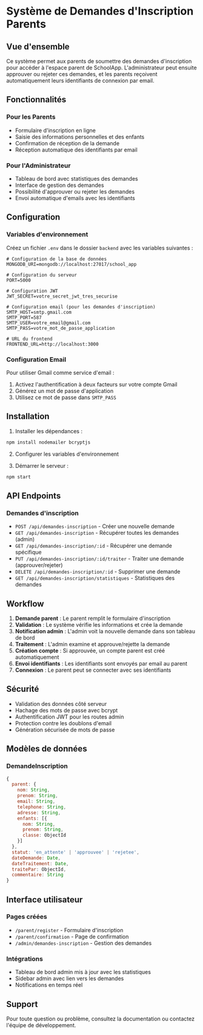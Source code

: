 # Système de Demandes d'Inscription Parents

## Vue d'ensemble

Ce système permet aux parents de soumettre des demandes d'inscription pour accéder à l'espace parent de SchoolApp. L'administrateur peut ensuite approuver ou rejeter ces demandes, et les parents reçoivent automatiquement leurs identifiants de connexion par email.

## Fonctionnalités

### Pour les Parents
- Formulaire d'inscription en ligne
- Saisie des informations personnelles et des enfants
- Confirmation de réception de la demande
- Réception automatique des identifiants par email

### Pour l'Administrateur
- Tableau de bord avec statistiques des demandes
- Interface de gestion des demandes
- Possibilité d'approuver ou rejeter les demandes
- Envoi automatique d'emails avec les identifiants

## Configuration

### Variables d'environnement

Créez un fichier `.env` dans le dossier `backend` avec les variables suivantes :

```env
# Configuration de la base de données
MONGODB_URI=mongodb://localhost:27017/school_app

# Configuration du serveur
PORT=5000

# Configuration JWT
JWT_SECRET=votre_secret_jwt_tres_securise

# Configuration email (pour les demandes d'inscription)
SMTP_HOST=smtp.gmail.com
SMTP_PORT=587
SMTP_USER=votre_email@gmail.com
SMTP_PASS=votre_mot_de_passe_application

# URL du frontend
FRONTEND_URL=http://localhost:3000
```

### Configuration Email

Pour utiliser Gmail comme service d'email :

1. Activez l'authentification à deux facteurs sur votre compte Gmail
2. Générez un mot de passe d'application
3. Utilisez ce mot de passe dans `SMTP_PASS`

## Installation

1. Installer les dépendances :
```bash
npm install nodemailer bcryptjs
```

2. Configurer les variables d'environnement

3. Démarrer le serveur :
```bash
npm start
```

## API Endpoints

### Demandes d'inscription

- `POST /api/demandes-inscription` - Créer une nouvelle demande
- `GET /api/demandes-inscription` - Récupérer toutes les demandes (admin)
- `GET /api/demandes-inscription/:id` - Récupérer une demande spécifique
- `PUT /api/demandes-inscription/:id/traiter` - Traiter une demande (approuver/rejeter)
- `DELETE /api/demandes-inscription/:id` - Supprimer une demande
- `GET /api/demandes-inscription/statistiques` - Statistiques des demandes

## Workflow

1. **Demande parent** : Le parent remplit le formulaire d'inscription
2. **Validation** : Le système vérifie les informations et crée la demande
3. **Notification admin** : L'admin voit la nouvelle demande dans son tableau de bord
4. **Traitement** : L'admin examine et approuve/rejette la demande
5. **Création compte** : Si approuvée, un compte parent est créé automatiquement
6. **Envoi identifiants** : Les identifiants sont envoyés par email au parent
7. **Connexion** : Le parent peut se connecter avec ses identifiants

## Sécurité

- Validation des données côté serveur
- Hachage des mots de passe avec bcrypt
- Authentification JWT pour les routes admin
- Protection contre les doublons d'email
- Génération sécurisée de mots de passe

## Modèles de données

### DemandeInscription
```javascript
{
  parent: {
    nom: String,
    prenom: String,
    email: String,
    telephone: String,
    adresse: String,
    enfants: [{
      nom: String,
      prenom: String,
      classe: ObjectId
    }]
  },
  statut: 'en_attente' | 'approuvee' | 'rejetee',
  dateDemande: Date,
  dateTraitement: Date,
  traitePar: ObjectId,
  commentaire: String
}
```

## Interface utilisateur

### Pages créées
- `/parent/register` - Formulaire d'inscription
- `/parent/confirmation` - Page de confirmation
- `/admin/demandes-inscription` - Gestion des demandes

### Intégrations
- Tableau de bord admin mis à jour avec les statistiques
- Sidebar admin avec lien vers les demandes
- Notifications en temps réel

## Support

Pour toute question ou problème, consultez la documentation ou contactez l'équipe de développement. 